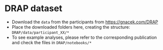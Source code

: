 # DRAP dataset

- Download the `data` from the participants from <https://gnacek.com/DRAP>
- Place the downloaded folders here, creating the structure: `DRAP/data/participant_XX/*`
- To see example analyses, please refer to the corresponding publication and check the files in `DRAP/notebooks/*`